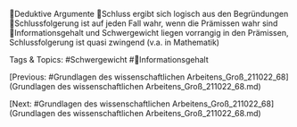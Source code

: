 Deduktive Argumente
Schluss ergibt sich logisch aus den Begründungen
Schlussfolgerung ist auf jeden Fall wahr, wenn die Prämissen wahr sind
Informationsgehalt und Schwergewicht liegen vorrangig in den Prämissen, 
Schlussfolgerung ist quasi zwingend (v.a. in Mathematik)

   Tags & Topics:
   #Schwergewicht
   #Informationsgehalt

[Previous: #Grundlagen des wissenschaftlichen Arbeitens_Groß_211022_68](Grundlagen des wissenschaftlichen Arbeitens_Groß_211022_68.md)

[Next: #Grundlagen des wissenschaftlichen Arbeitens_Groß_211022_68](Grundlagen des wissenschaftlichen Arbeitens_Groß_211022_68.md)